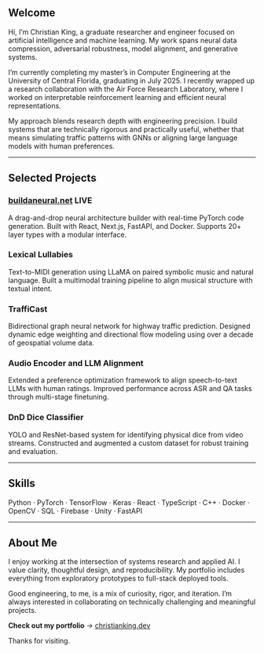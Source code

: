 ## Welcome

Hi, I’m Christian King, a graduate researcher and engineer focused on artificial intelligence and machine learning. My work spans neural data compression, adversarial robustness, model alignment, and generative systems.

I’m currently completing my master’s in Computer Engineering at the University of Central Florida, graduating in July 2025. I recently wrapped up a research collaboration with the Air Force Research Laboratory, where I worked on interpretable reinforcement learning and efficient neural representations.

My approach blends research depth with engineering precision. I build systems that are technically rigorous and practically useful, whether that means simulating traffic patterns with GNNs or aligning large language models with human preferences.

---

## Selected Projects

### [buildaneural.net](https://www.buildaneural.net) **LIVE**
A drag-and-drop neural architecture builder with real-time PyTorch code generation. Built with React, Next.js, FastAPI, and Docker. Supports 20+ layer types with a modular interface.

### Lexical Lullabies  
Text-to-MIDI generation using LLaMA on paired symbolic music and natural language. Built a multimodal training pipeline to align musical structure with textual intent.

### TraffiCast
Bidirectional graph neural network for highway traffic prediction. Designed dynamic edge weighting and directional flow modeling using over a decade of geospatial volume data.

### Audio Encoder and LLM Alignment  
Extended a preference optimization framework to align speech-to-text LLMs with human ratings. Improved performance across ASR and QA tasks through multi-stage finetuning.

### DnD Dice Classifier  
YOLO and ResNet-based system for identifying physical dice from video streams. Constructed and augmented a custom dataset for robust training and evaluation.

---

## Skills

Python · PyTorch · TensorFlow · Keras · React · TypeScript · C++ · Docker · OpenCV · SQL · Firebase · Unity · FastAPI

---

## About Me

I enjoy working at the intersection of systems research and applied AI. I value clarity, thoughtful design, and reproducibility. My portfolio includes everything from exploratory prototypes to full-stack deployed tools.

Good engineering, to me, is a mix of curiosity, rigor, and iteration. I’m always interested in collaborating on technically challenging and meaningful projects.

**Check out my portfolio** → [christianking.dev](https://christianking.dev)

Thanks for visiting.
